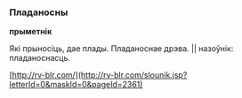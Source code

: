 ### Пладаносны
**прыметнік**

Які прыносіць, дае плады. Пладаноснае дрэва. || назоўнік: пладаноснасць.

<a rel="author">[http://rv-blr.com/](http://rv-blr.com/slounik.jsp?letterId=0&maskId=0&pageId=2361)</a>
